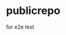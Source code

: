 # publicrepo
for e2e test


































































































































































































































































































































































































































































